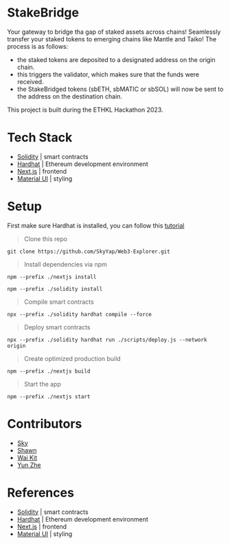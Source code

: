 # StakeBridge

Your gateway to bridge tha gap of staked assets across chains!
Seamlessly transfer your staked tokens to emerging chains like Mantle and Taiko!
The process is as follows:

- the staked tokens are deposited to a designated address on the origin chain.
- this triggers the validator, which makes sure that the funds were received.
- the StakeBridged tokens (sbETH, sbMATIC or sbSOL) will now be sent to the address on the destination chain.

This project is built during the ETHKL Hackathon 2023.

# Tech Stack

- [Solidity](https://soliditylang.org/) | smart contracts
- [Hardhat](https://hardhat.org/) | Ethereum development environment
- [Next.js](https://nextjs.org/) | frontend
- [Material UI](https://mui.com/material-ui/) | styling

# Setup

First make sure Hardhat is installed, you can follow this [tutorial](https://hardhat.org/tutorial)

> Clone this repo

```
git clone https://github.com/SkyYap/Web3-Explorer.git
```

> Install dependencies via npm

```
npm --prefix ./nextjs install

npm --prefix ./solidity install
```

> Compile smart contracts

```
npx --prefix ./solidity hardhat compile --force
```

> Deploy smart contracts

```
npx --prefix ./solidity hardhat run ./scripts/deploy.js --network origin
```

> Create optimized production build

```
npm --prefix ./nextjs build
```

> Start the app

```
npm --prefix ./nextjs start
```

# Contributors

- [Sky](https://github.com/SkyYap)
- [Shawn](https://github.com/shawnteh1711)
- [Wai Kit](https://github.com/1HoWK)
- [Yun Zhe](https://github.com/hooyunzhe)

# References

- [Solidity](https://docs.soliditylang.org/) | smart contracts
- [Hardhat](https://hardhat.org/docs) | Ethereum development environment
- [Next.js](https://nextjs.org/docs) | frontend
- [Material UI](https://mui.com/material-ui/getting-started/) | styling

